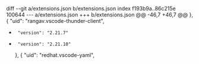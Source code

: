 diff --git a/extensions.json b/extensions.json
index f193b9a..86c215e 100644
--- a/extensions.json
+++ b/extensions.json
@@ -46,7 +46,7 @@
     },
     {
       "uid": "rangav.vscode-thunder-client",
-      "version": "2.21.7"
+      "version": "2.21.10"
     },
     {
       "uid": "redhat.vscode-yaml",
